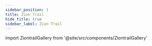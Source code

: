 ```yaml
---
sidebar_position: 1
title: Zion Trail
hide_title: true
sidebar_label: Zion Trail
---
```


import ZiontrailGallery from '@site/src/components/ZiontrailGallery'

<ZiontrailGallery />
